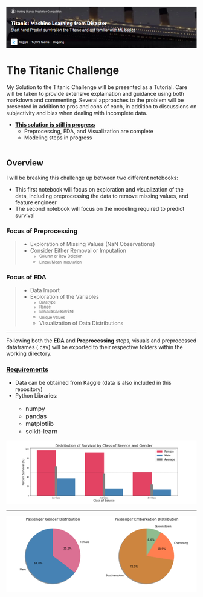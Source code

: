 ![](Images/titanic2.png) <br/>
# The Titanic Challenge

My Solution to the Titanic Challenge will be presented as a Tutorial. Care will be taken to provide extensive explaination and guidance using both markdown and commenting. Several approaches to the problem will be presented in addition to pros and cons of each, in addition to discussions on subjectivity and bias when dealing with incomplete data.


* <b><ins>This solution is still in progress</ins></b>
    * Preprocessing, EDA, and Visualization are complete
    * Modeling steps in progress
<br/><br/>

## Overview

I will be breaking this challenge up between two different notebooks:
* This first notebook will focus on exploration and visualization of the data, including preprocessing the data to remove missing values, and feature engineer
* The second notebook will focus on the modeling required to predict survival

### Focus of Preprocessing
>* Exploration of Missing Values (NaN Observations)
>* Consider Either Removal or Imputation<br/><font size = '1'>
>   * Column or Row Deletion
>   * Linear/Mean Imputation</font>

### Focus of EDA
>* Data Import
>* Exploration of the Variables<br/><font size = '1'>
>   * Datatype
>   * Range
>   * Min/Max/Mean/Std
>   * Unique Values</font>
>   * Visualization of Data Distributions
    
--------------
Following both the **EDA** and **Preprocessing** steps, visuals and preprocessed dataframes (.csv) will be exported to their respective folders within the working directory.

### <u>Requirements</u>
* Data can be obtained from Kaggle (data is also included in this repository)
* Python Libraries:<br/><font size = '3'>
    * numpy
    * pandas
    * matplotlib
    * scikit-learn 
</font>

![](Images/Survival_By_Class_and_Gender.png)

--------------
![](Images/Passenger_Gender_and_Embarkation_Distribution.png)
